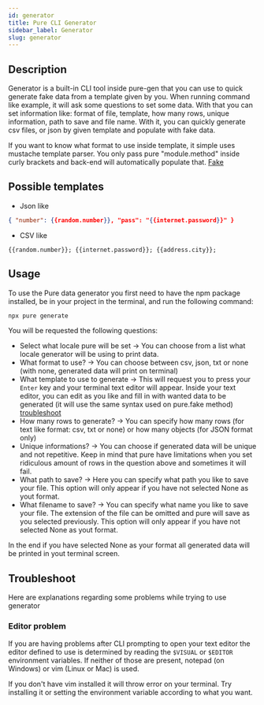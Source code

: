 ```yaml
---
id: generator
title: Pure CLI Generator
sidebar_label: Generator
slug: generator
---
```


## Description
Generator is a built-in CLI tool inside pure-gen that you can use to quick generate fake data from a template given by you.
When running command like example, it will ask some questions to set some data. With that you can set information like: format of file, template, how many rows, unique information, path to save and file name.
With it, you can quickly generate csv files, or json by given template and populate with fake data.

If you want to know what format to use inside template, it simple uses mustache template parser. You only pass pure "module.method" inside curly brackets and back-end will automatically populate that. [Fake](../api/pure#fake)

## Possible templates
* Json like
```json
{ "number": {{random.number}}, "pass": "{{internet.password}}" }
```
* CSV like
```csv
{{random.number}}; {{internet.password}}; {{address.city}};
```

## Usage
To use the Pure data generator you first need to have the npm package installed, be in your project in the terminal, and run the following command:

```bash
npx pure generate
```

You will be requested the following questions:
- Select what locale pure will be set -> You can choose from a list what locale generator will be using to print data.
- What format to use? -> You can choose between csv, json, txt or none (with none, generated data will print on terminal)
- What template to use to generate -> This will request you to press your `Enter` key and your terminal text editor will appear. Inside your text editor, you can edit as you like and fill in with wanted data to be generated (it will use the same syntax used on pure.fake method) [troubleshoot](#editor-problem)
- How many rows to generate? -> You can specify how many rows (for text like format: csv, txt or none) or how many objects (for JSON format only)
- Unique informations? -> You can choose if generated data will be unique and not repetitive. Keep in mind that pure have limitations when you set ridiculous amount of rows in the question above and sometimes it will fail.
- What path to save? -> Here you can specify what path you like to save your file. This option will only appear if you have not selected None as yout format.
- What filename to save? -> You can specify what name you like to save your file. The extension of the file can be omitted and pure will save as you selected previously. This option will only appear if you have not selected None as yout format.

In the end if you have selected None as your format all generated data will be printed in yout terminal screen.

## Troubleshoot
Here are explanations regarding some problems while trying to use generator

### Editor problem
If you are having problems after CLI prompting to open your text editor the editor defined to use is determined by reading the `$VISUAL` or `$EDITOR` environment variables. If neither of those are present, notepad (on Windows) or vim (Linux or Mac) is used.

If you don't have vim installed it will throw error on your terminal. Try installing it or setting the environment variable according to what you want.
